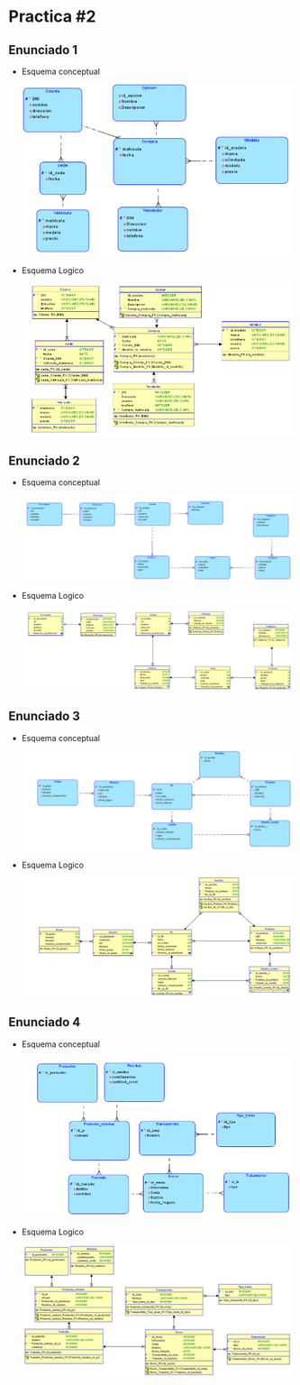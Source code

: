 # Practica #2
## Enunciado 1
* Esquema conceptual
  
    ![](https://github.com/erick-alvarado/BDD-P/blob/main/Imagenes/E1-Logico.png)

* Esquema Logico
  
    ![](https://github.com/erick-alvarado/BDD-P/blob/main/Imagenes/E1-Relacional.png)
    
## Enunciado 2
* Esquema conceptual
  
    ![](Imagenes/E2-Logico.png)

* Esquema Logico
  
    ![](Imagenes/E2-Relacional.png)
    
## Enunciado 3
* Esquema conceptual
  
    ![](Imagenes/E3-Logico.png)

* Esquema Logico
  
    ![](Imagenes/E3-Relacional.png)

## Enunciado 4
* Esquema conceptual
  
    ![](https://github.com/erick-alvarado/BDD-P/blob/main/Imagenes/E4-Logico.png)

* Esquema Logico
  
    ![](https://github.com/erick-alvarado/BDD-P/blob/main/Imagenes/E4-Relacional.png)
 
 
